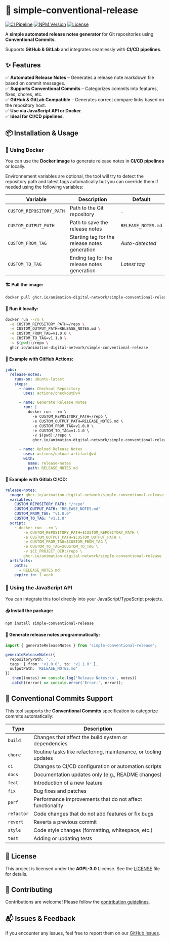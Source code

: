 # 🚀 simple-conventional-release

[![CI Pipeline](https://github.com/Animation-Digital-Network/simple-conventional-release/actions/workflows/ci.yml/badge.svg)](https://github.com/Animation-Digital-Network/simple-conventional-release/actions)
[![NPM Version](https://img.shields.io/npm/v/simple-conventional-release)](https://www.npmjs.com/package/simple-conventional-release)
[![License](https://img.shields.io/github/license/Animation-Digital-Network/simple-conventional-release)](https://github.com/Animation-Digital-Network/simple-conventional-release/blob/main/LICENSE)

A **simple automated release notes generator** for Git repositories using **Conventional Commits**.

Supports **GitHub & GitLab** and integrates seamlessly with **CI/CD pipelines**.

## ✨ Features

✅ **Automated Release Notes** – Generates a release note markdown file based on commit messages.<br>
✅ **Supports Conventional Commits** – Categorizes commits into features, fixes, chores, etc.<br>
✅ **GitHub & GitLab Compatible** – Generates correct compare links based on the repository host.<br>
✅ **Use via JavaScript API or Docker**.<br>
✅ **Ideal for CI/CD pipelines**.<br>

## 📦 Installation & Usage

### 🐳 Using Docker

You can use the **Docker image** to generate release notes in **CI/CD pipelines** or locally.

Environnement variables are optional, the tool will try to detect the repository path and latest tags automatically but you can override them if needed using the following variables:

| Variable                | Description                                  | Default                    |
|-------------------------|----------------------------------------------|----------------------------|
| `CUSTOM_REPOSITORY_PATH` | Path to the Git repository                  | `.`                        |
| `CUSTOM_OUTPUT_PATH`     | Path to save the release notes               | `RELEASE_NOTES.md`         |
| `CUSTOM_FROM_TAG`        | Starting tag for the release notes generation | *Auto-detected*            |
| `CUSTOM_TO_TAG`          | Ending tag for the release notes generation  | *Latest tag*               |


#### 🏗 Pull the image:
```sh
docker pull ghcr.io/animation-digital-network/simple-conventional-release:latest
```

#### 🔧 Run it locally:
```sh
docker run --rm \
  -e CUSTOM_REPOSITORY_PATH=/repo \
  -e CUSTOM_OUTPUT_PATH=RELEASE_NOTES.md \
  -e CUSTOM_FROM_TAG=v1.0.0 \
  -e CUSTOM_TO_TAG=v1.1.0 \
  -v $(pwd):/repo \
  ghcr.io/animation-digital-network/simple-conventional-release
```

#### 🚀 Example with GitHub Actions:

```yaml
jobs:
  release-notes:
    runs-on: ubuntu-latest
    steps:
      - name: Checkout Repository
        uses: actions/checkout@v4

      - name: Generate Release Notes
        run: |
          docker run --rm \
            -e CUSTOM_REPOSITORY_PATH=/repo \
            -e CUSTOM_OUTPUT_PATH=RELEASE_NOTES.md \
            -e CUSTOM_FROM_TAG=v1.0.0 \
            -e CUSTOM_TO_TAG=v1.1.0 \
            -v $(pwd):/repo \
            ghcr.io/animation-digital-network/simple-conventional-release

      - name: Upload Release Notes
        uses: actions/upload-artifact@v4
        with:
          name: release-notes
          path: RELEASE_NOTES.md
```

#### 🚀 Example with Gitlab CI/CD:

```yaml
release-notes:
  image: ghcr.io/animation-digital-network/simple-conventional-release:latest
  variables:
    CUSTOM_REPOSITORY_PATH: "/repo"
    CUSTOM_OUTPUT_PATH: "RELEASE_NOTES.md"
    CUSTOM_FROM_TAG: "v1.0.0"
    CUSTOM_TO_TAG: "v1.1.0"
  script:
    - docker run --rm \
        -e CUSTOM_REPOSITORY_PATH=$CUSTOM_REPOSITORY_PATH \
        -e CUSTOM_OUTPUT_PATH=$CUSTOM_OUTPUT_PATH \
        -e CUSTOM_FROM_TAG=$CUSTOM_FROM_TAG \
        -e CUSTOM_TO_TAG=$CUSTOM_TO_TAG \
        -v $CI_PROJECT_DIR:/repo \
        ghcr.io/animation-digital-network/simple-conventional-release
  artifacts:
    paths:
      - RELEASE_NOTES.md
    expire_in: 1 week
```

### 📜 Using the JavaScript API

You can integrate this tool directly into your JavaScript/TypeScript projects.

#### 📥 Install the package:
```sh
npm install simple-conventional-release
```

#### 🚀 Generate release notes programmatically:
```ts
import { generateReleaseNotes } from 'simple-conventional-release';

generateReleaseNotes({
  repositoryPath: '.',
  tags: { from: 'v1.0.0', to: 'v1.1.0' },
  outputPath: 'RELEASE_NOTES.md'
})
  .then((notes) => console.log('Release Notes:\n', notes))
  .catch((error) => console.error('Error:', error));
```

## 📜 Conventional Commits Support

This tool supports the **Conventional Commits** specification to categorize commits automatically:

| Type       | Description                                          |
|------------|------------------------------------------------------|
| `build`    | Changes that affect the build system or dependencies |
| `chore`    | Routine tasks like refactoring, maintenance, or tooling updates |
| `ci`       | Changes to CI/CD configuration or automation scripts |
| `docs`     | Documentation updates only (e.g., README changes)   |
| `feat`     | Introduction of a new feature                        |
| `fix`      | Bug fixes and patches                                |
| `perf`     | Performance improvements that do not affect functionality |
| `refactor` | Code changes that do not add features or fix bugs   |
| `revert`   | Reverts a previous commit                           |
| `style`    | Code style changes (formatting, whitespace, etc.)   |
| `test`     | Adding or updating tests                            |

## 📝 License

This project is licensed under the **AGPL-3.0** License. See the [LICENSE](https://github.com/Animation-Digital-Network/simple-conventional-release/blob/main/LICENSE) file for details.

## 🤝 Contributing

Contributions are welcome! Please follow the [contribution guidelines](https://github.com/Animation-Digital-Network/simple-conventional-release/blob/main/CONTRIBUTING.md).

## 📬 Issues & Feedback

If you encounter any issues, feel free to report them on our [GitHub Issues](https://github.com/Animation-Digital-Network/simple-conventional-release/issues).
